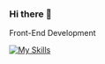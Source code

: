 ### Hi there 👋

Front-End Development

   

[![My Skills](https://skillicons.dev/icons?i=js,react,vue,html,css,bootstrap,nodejs,figma&theme=light)](https://skillicons.dev)

